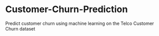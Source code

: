 # Customer-Churn-Prediction
Predict customer churn using machine learning on the Telco Customer Churn dataset
